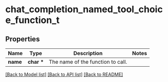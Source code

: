 # chat_completion_named_tool_choice_function_t

## Properties
Name | Type | Description | Notes
------------ | ------------- | ------------- | -------------
**name** | **char \*** | The name of the function to call. | 

[[Back to Model list]](../README.md#documentation-for-models) [[Back to API list]](../README.md#documentation-for-api-endpoints) [[Back to README]](../README.md)


